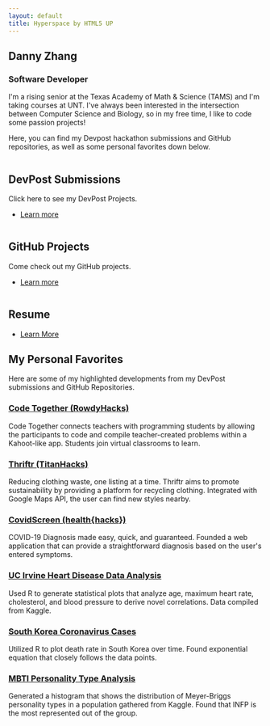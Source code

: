 ```yaml
---
layout: default
title: Hyperspace by HTML5 UP
---
```

<!-- Intro -->
<section id="intro" class="wrapper style1 fullscreen fade-up">
	<div class="inner">
		<h1>Danny Zhang</h1>
		<h3>Software Developer</h3>
		<p>I'm a rising senior at the Texas Academy of Math & Science (TAMS) and I'm taking courses at UNT. I've always been interested in the intersection between Computer Science and Biology, so in my free time, I like to code some passion projects!</p>
		<p>Here, you can find my Devpost hackathon submissions and GitHub repositories, as well as some personal favorites down below.</p>
	</div>
</section>

<!-- One -->
<section id="one" class="wrapper style2 spotlights">
	<section>
		<a href="#" class="image"><img src="../dannyzhang1020.github.io/images/dev-post-555431.png" alt="" data-position="center center" /></a>
		<div class="content">
			<div class="inner">
				<h2>DevPost Submissions</h2>
				<p>Click here to see my DevPost Projects.</p>
				<ul class="actions">
					<li><a href="https://devpost.com/dannyzhangtx" class="button" target = "_blank">Learn more</a></li>
				</ul>
			</div>
		</div>
	</section>
	<section>
		<a href="#" class="image"><img src="../dannyzhang1020.github.io/images/github-logo.png" alt="" data-position="top center" /></a>
		<div class="content">
			<div class="inner">
				<h2>GitHub Projects</h2>
				<p>Come check out my GitHub projects.</p>
				<ul class="actions">
					<li><a href="https://github.com/dannyzhang1020" class="button" target = "_blank">Learn more</a></li>
				</ul>
			</div>
		</div>
	</section>
	<section>
		<a href="#" class="image"><img src="../dannyzhang1020.github.io/images/cv_PNG42.png" alt="" data-position="25% 25%" /></a>
		<div class="content">
			<div class="inner">
				<h2>Resume</h2>
				<ul class="actions">
					<li><a href="../dannyzhang1020.github.io/images/DannyZhang_Resume.pdf" class="button" target = "_blank">Learn More</a></li>
				</ul>
			</div>
		</div>
	</section>
</section>

<!-- Two -->
<section id="two" class="wrapper style3 fade-up">
	<div class="inner">
		<h2>My Personal Favorites</h2>
		<p>Here are some of my highlighted developments from my DevPost submissions and GitHub Repositories.</p>
		<div class="features">
			<section>
				<span class="icon major fa-code"></span>
				<a href = "https://devpost.com/software/code-together-v5e8tz" target = "_blank"><h3>Code Together (RowdyHacks)</h3></a>
				<p>Code Together connects teachers with programming students by allowing the participants to code and compile teacher-created problems within a Kahoot-like app. Students join virtual classrooms to learn.</p>
			</section>
			<section>
				<span class="icon major fa-socks"></span>
				<a href = "https://devpost.com/software/thriftr" target = "_blank"><h3>Thriftr (TitanHacks)</h3></a>
				<p>Reducing clothing waste, one listing at a time. Thriftr aims to promote sustainability by providing a platform for recycling clothing. Integrated with Google Maps API, the user can find new styles nearby.</p>
			</section>
			<section>
				<span class="icon major fa-heartbeat"></span>
				<a href = "https://devpost.com/software/covidscreen" target = "_blank"><h3>CovidScreen (health{hacks})</h3></a>
				<p>COVID-19 Diagnosis made easy, quick, and guaranteed. Founded a web application that can provide a straightforward diagnosis based on the user's entered symptoms.</p>
			</section>
			<section>
				<span class="icon major fa-h-square"></span>
				<a href = "https://github.com/dannyzhang1020/uci-heart-disease" target = "_blank"><h3>UC Irvine Heart Disease Data Analysis</h3></a>
				<p>Used R to generate statistical plots that analyze age, maximum heart rate, cholesterol, and blood pressure to derive novel correlations. Data compiled from Kaggle.</p>
			</section>
			<section>
				<span class="icon major fa-user-md"></span>
				<a href = "https://github.com/dannyzhang1020/Korea-Coronavirus-Cases" target = "_blank"><h3>South Korea Coronavirus Cases</h3></a>
				<p>Utilized R to plot death rate in South Korea over time. Found exponential equation that closely follows the data points.</p>
			</section>
			<section>
				<span class="icon major fa-grin-stars"></span>
				<a href = "https://github.com/dannyzhang1020/mbti-analysis" target = "_blank"><h3>MBTI Personality Type Analysis</h3></a>
				<p>Generated a histogram that shows the distribution of Meyer-Briggs personality types in a population gathered from Kaggle. Found that INFP is the most represented out of the group.</p>
			</section>
		</div>
	</div>
</section>
